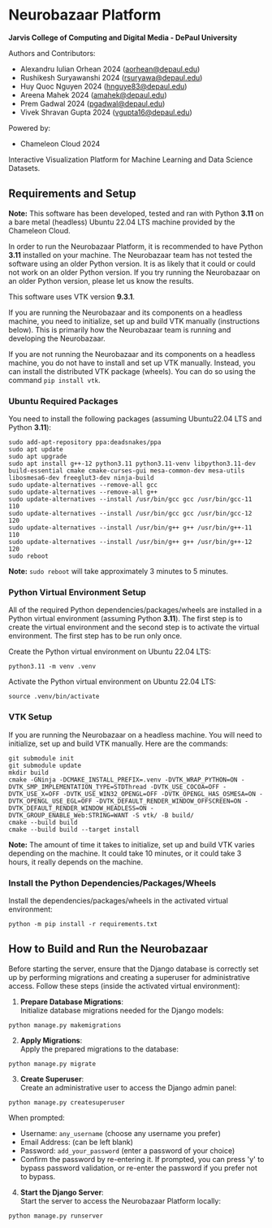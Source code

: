 # Neurobazaar Platform  
**Jarvis College of Computing and Digital Media - DePaul University**  

Authors and Contributors:
- Alexandru Iulian Orhean 2024 (aorhean@depaul.edu)  
- Rushikesh Suryawanshi 2024 (rsuryawa@depaul.edu)
- Huy Quoc Nguyen 2024 (hnguye83@depaul.edu)
- Areena Mahek 2024 (amahek@depaul.edu)
- Prem Gadwal 2024 (pgadwal@depaul.edu)
- Vivek Shravan Gupta 2024 (vgupta16@depaul.edu)  

Powered by:
- Chameleon Cloud 2024

Interactive Visualization Platform for Machine Learning and Data Science Datasets.

## Requirements and Setup

**Note:** This software has been developed, tested and ran with Python **3.11** on a bare metal (headless) Ubuntu 22.04 LTS machine provided by the Chameleon Cloud. 

In order to run the Neurobazaar Platform, it is recommended to have Python **3.11** installed on your machine. The Neurobazaar team has not tested the software using an older Python version. It is as likely that it could or could not work on an older Python version. If you try running the Neurobazaar on an older Python version, please let us know the results.

This software uses VTK version **9.3.1**.

If you are running the Neurobazaar and its components on a headless machine, you need to initialize, set up and build VTK manually (instructions below). This is primarily how the Neurobazaar team is running and developing the Neurobazaar.

If you are not running the Neurobazaar and its components on a headless machine, you do not have to install and set up VTK manually. Instead, you can install the distributed VTK package (wheels). You can do so using the command ```pip install vtk```.

### Ubuntu Required Packages

You need to install the following packages (assuming Ubuntu22.04 LTS and Python **3.11**):
```
sudo add-apt-repository ppa:deadsnakes/ppa
sudo apt update
sudo apt upgrade
sudo apt install g++-12 python3.11 python3.11-venv libpython3.11-dev build-essential cmake cmake-curses-gui mesa-common-dev mesa-utils libosmesa6-dev freeglut3-dev ninja-build 
sudo update-alternatives --remove-all gcc
sudo update-alternatives --remove-all g++
sudo update-alternatives --install /usr/bin/gcc gcc /usr/bin/gcc-11 110
sudo update-alternatives --install /usr/bin/gcc gcc /usr/bin/gcc-12 120
sudo update-alternatives --install /usr/bin/g++ g++ /usr/bin/g++-11 110
sudo update-alternatives --install /usr/bin/g++ g++ /usr/bin/g++-12 120
sudo reboot
```

**Note:** ```sudo reboot``` will take approximately 3 minutes to 5 minutes.

### Python Virtual Environment Setup

All of the required Python dependencies/packages/wheels are installed in a Python virtual environment (assuming Python **3.11**). The first step is to create the virtual environment and the second step is to activate the virtual environment. The first step has to be run only once.

Create the Python virtual environment on Ubuntu 22.04 LTS:  
```
python3.11 -m venv .venv
```

Activate the Python virtual environment on Ubuntu 22.04 LTS: 
```
source .venv/bin/activate
```

### VTK Setup

If you are running the Neurobazaar on a headless machine. You will need to initialize, set up and build VTK manually. Here are the commands:
```
git submodule init
git submodule update
mkdir build
cmake -GNinja -DCMAKE_INSTALL_PREFIX=.venv -DVTK_WRAP_PYTHON=ON -DVTK_SMP_IMPLEMENTATION_TYPE=STDThread -DVTK_USE_COCOA=OFF -DVTK_USE_X=OFF -DVTK_USE_WIN32_OPENGL=OFF -DVTK_OPENGL_HAS_OSMESA=ON -DVTK_OPENGL_USE_EGL=OFF -DVTK_DEFAULT_RENDER_WINDOW_OFFSCREEN=ON -DVTK_DEFAULT_RENDER_WINDOW_HEADLESS=ON -DVTK_GROUP_ENABLE_Web:STRING=WANT -S vtk/ -B build/
cmake --build build
cmake --build build --target install
```

**Note:** The amount of time it takes to initialize, set up and build VTK varies depending on the machine. It could take 10 minutes, or it could take 3 hours, it really depends on the machine.

### Install the Python Dependencies/Packages/Wheels

Install the dependencies/packages/wheels in the activated virtual environment:
```
python -m pip install -r requirements.txt
```

## How to Build and Run the Neurobazaar

Before starting the server, ensure that the Django database is correctly set up by performing migrations and creating a superuser for administrative access. Follow these steps (inside the activated virtual environment):

1. **Prepare Database Migrations**:  
   Initialize database migrations needed for the Django models:
```
python manage.py makemigrations
```

2. **Apply Migrations**:  
Apply the prepared migrations to the database:
```
python manage.py migrate
```

3. **Create Superuser**:  
Create an administrative user to access the Django admin panel:
```
python manage.py createsuperuser
```

When prompted:
- Username: `any_username` (choose any username you prefer)
- Email Address: (can be left blank)
- Password: `add_your_password` (enter a password of your choice)
- Confirm the password by re-entering it. If prompted, you can press 'y' to bypass password validation, or re-enter the password if you prefer not to bypass.

4. **Start the Django Server**:  
Start the server to access the Neurobazaar Platform locally:
```
python manage.py runserver
```